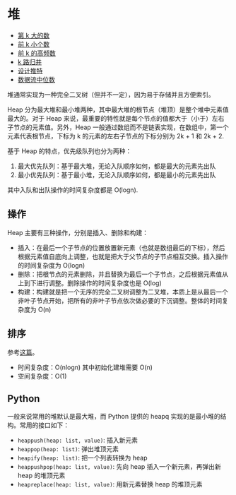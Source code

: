 # 堆

- [第 k 大的数](algorithms/search/top_k/kth_largest.py)
- [前 k 小个数](algorithms/search/top_k/first_k_least.py)
- [前 k 的高频数](algorithms/search/top_k/top_k.py)
- [k 路归并](data_structures/linked_list/merge_k_lists.py)
- [设计推特](design_twitter.py)
- [数据流中位数](median_finder.py)

堆通常实现为一种完全二叉树（但并不一定），因为易于存储并且方便索引。

Heap 分为最大堆和最小堆两种，其中最大堆的根节点（堆顶）是整个堆中元素值最大的。对于 Heap 来说，最重要的特性就是每个节点的值都大于（小于）左右子节点的元素值。另外，Heap 一般通过数组而不是链表实现，在数组中，第一个元素代表根节点，下标为 k 的元素的左右子节点的下标分别为 2k + 1 和 2k + 2.

基于 Heap 的特点，优先级队列也分为两种：

1. 最大优先队列：基于最大堆，无论入队顺序如何，都是最大的元素先出队
2. 最小优先队列：基于最小堆，无论入队顺序如何，都是最小的元素先出队

其中入队和出队操作的时间复杂度都是 O(logn).

## 操作

Heap 主要有三种操作，分别是插入、删除和构建：

- 插入：在最后一个子节点的位置放置新元素（也就是数组最后的下标），然后根据元素值自底向上调整，也就是把大于父节点的子节点相互交换。插入操作的时间复杂度为 O(logn)
- 删除：把根节点的元素删除，并且替换为最后一个子节点，之后根据元素值从上到下进行调整。删除操作的时间复杂度也是 O(log)
- 构建：构建就是把一个无序的完全二叉树调整为二叉堆，本质上是从最后一个非叶子节点开始，把所有的非叶子节点依次做必要的下沉调整。整体的时间复杂度为 O(n)

## 排序

参考[这篇](https://aijishu.com/a/1060000000090217)。

- 时间复杂度：O(nlogn) 其中初始化建堆需要 O(n)
- 空间复杂度：O(1)

## Python

一般来说常用的堆默认是最大堆，而 Python 提供的 heapq 实现的是最小堆的结构。常用的接口如下：

- `heappush(heap: list, value)`: 插入新元素
- `heappop(heap: list)`: 弹出堆顶元素
- `heapify(heap: list)`: 把一个列表转换为 heap
- `heappushpop(heap: list, value)`: 先向 heap 插入一个新元素，再弹出新 heap 的堆顶元素
- `heapreplace(heap: list, value)`: 用新元素替换 heap 的堆顶元素
